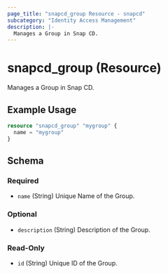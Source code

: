 ```yaml
---
page_title: "snapcd_group Resource - snapcd"
subcategory: "Identity Access Management"
description: |-
  Manages a Group in Snap CD.
---
```


# snapcd_group (Resource)

Manages a Group in Snap CD.


## Example Usage

```terraform
resource "snapcd_group" "mygroup" {
  name = "mygroup"
}
```

<!-- schema generated by tfplugindocs -->
## Schema

### Required

- `name` (String) Unique Name of the Group.

### Optional

- `description` (String) Description of the Group.

### Read-Only

- `id` (String) Unique ID of the Group.
